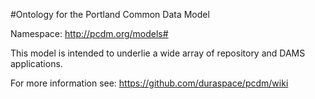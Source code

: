 #Ontology for the Portland Common Data Model

Namespace: http://pcdm.org/models#

This model is intended to underlie a wide array of repository and DAMS applications.

For more information see: https://github.com/duraspace/pcdm/wiki
